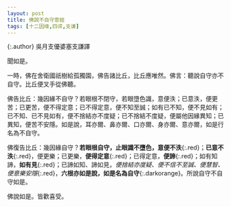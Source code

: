 ```yaml
---
layout: post
title: 佛說不自守意經
tags: [十二因缘,四谛,支谦]
---
```


{:.author}
吳月支優婆塞支謙譯

聞如是。

一時，佛在舍衛國祇樹給孤獨園，佛告諸比丘，比丘應唯然。佛言：聽說自守亦不自守。比丘便叉手從佛聽。

佛告比丘：幾因緣不自守？若眼根不閉守，若眼墮色識，意便泆；已意泆，便更苦；已更苦，便不得定意；已不得定意，便不知至誠；如有已不知，便不見如有；已不知、已不見如有，便不捨結亦不度疑；已不捨結不度疑，便屬他因緣異知；已異知，便苦不安隱。如是說，耳亦爾、鼻亦爾、口亦爾、身亦爾、意亦爾，如是行名為不自守。

佛復告比丘：幾因緣自守？**若眼根自守，止眼識不墮色，意便不泆**{:.red}；**已意不泆**{:.red}，便更樂；已更樂，**便得定意**{:.red}；已得定意，**便諦**{:.red}；如有知諦，**如有見**{:.red}；已諦如知、諦如見，*便捨結亦度疑、便不信不至誠、便慧智、便意樂安隱*{:.red}，**六根亦如是說，如是名為自守**{:.darkorange}。所說自守不自守如是。

佛說如是。皆歡喜受。
